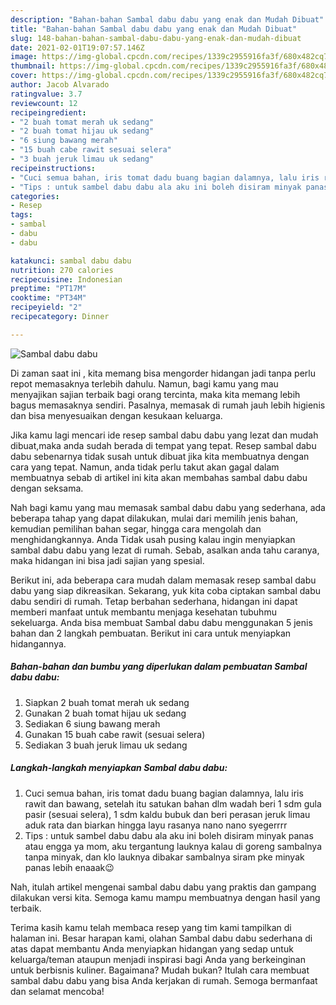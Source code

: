 ```yaml
---
description: "Bahan-bahan Sambal dabu dabu yang enak dan Mudah Dibuat"
title: "Bahan-bahan Sambal dabu dabu yang enak dan Mudah Dibuat"
slug: 148-bahan-bahan-sambal-dabu-dabu-yang-enak-dan-mudah-dibuat
date: 2021-02-01T19:07:57.146Z
image: https://img-global.cpcdn.com/recipes/1339c2955916fa3f/680x482cq70/sambal-dabu-dabu-foto-resep-utama.jpg
thumbnail: https://img-global.cpcdn.com/recipes/1339c2955916fa3f/680x482cq70/sambal-dabu-dabu-foto-resep-utama.jpg
cover: https://img-global.cpcdn.com/recipes/1339c2955916fa3f/680x482cq70/sambal-dabu-dabu-foto-resep-utama.jpg
author: Jacob Alvarado
ratingvalue: 3.7
reviewcount: 12
recipeingredient:
- "2 buah tomat merah uk sedang"
- "2 buah tomat hijau uk sedang"
- "6 siung bawang merah"
- "15 buah cabe rawit sesuai selera"
- "3 buah jeruk limau uk sedang"
recipeinstructions:
- "Cuci semua bahan, iris tomat dadu buang bagian dalamnya, lalu iris rawit dan bawang, setelah itu satukan bahan dlm wadah beri 1 sdm gula pasir (sesuai selera), 1 sdm kaldu bubuk dan beri perasan jeruk limau aduk rata dan biarkan hingga layu rasanya nano nano syegerrrr"
- "Tips : untuk sambel dabu dabu ala aku ini boleh disiram minyak panas atau engga ya mom, aku tergantung lauknya kalau di goreng sambalnya tanpa minyak, dan klo lauknya dibakar sambalnya siram pke minyak panas lebih enaaak😉"
categories:
- Resep
tags:
- sambal
- dabu
- dabu

katakunci: sambal dabu dabu 
nutrition: 270 calories
recipecuisine: Indonesian
preptime: "PT17M"
cooktime: "PT34M"
recipeyield: "2"
recipecategory: Dinner

---
```



![Sambal dabu dabu](https://img-global.cpcdn.com/recipes/1339c2955916fa3f/680x482cq70/sambal-dabu-dabu-foto-resep-utama.jpg)

Di zaman  saat ini , kita memang bisa mengorder hidangan jadi tanpa perlu repot memasaknya terlebih dahulu. Namun, bagi kamu yang mau menyajikan sajian terbaik bagi orang tercinta, maka kita memang lebih bagus memasaknya sendiri. Pasalnya, memasak di rumah jauh lebih higienis dan bisa menyesuaikan dengan kesukaan keluarga.

Jika kamu lagi mencari ide resep sambal dabu dabu yang lezat dan mudah dibuat,maka anda sudah berada di tempat yang tepat. Resep sambal dabu dabu  sebenarnya tidak susah untuk dibuat jika kita membuatnya dengan cara yang tepat. Namun, anda tidak perlu takut akan gagal dalam membuatnya 
sebab di artikel ini kita akan membahas sambal dabu dabu dengan seksama.  



Nah bagi kamu yang mau memasak sambal dabu dabu yang sederhana, ada beberapa tahap yang dapat dilakukan, mulai dari memilih jenis bahan, kemudian pemilihan bahan segar, hingga cara mengolah dan menghidangkannya. Anda Tidak usah pusing kalau ingin menyiapkan sambal dabu dabu yang lezat di rumah. Sebab, asalkan anda  tahu caranya, maka hidangan ini bisa jadi sajian yang spesial.

Berikut ini, ada beberapa cara mudah dalam memasak resep sambal dabu dabu yang siap dikreasikan. Sekarang, yuk kita coba ciptakan sambal dabu dabu sendiri di rumah. Tetap berbahan sederhana, hidangan ini dapat memberi manfaat untuk membantu menjaga kesehatan tubuhmu sekeluarga. Anda bisa membuat Sambal dabu dabu menggunakan 5 jenis bahan dan 2 langkah pembuatan. Berikut ini cara untuk menyiapkan hidangannya.

<!--inarticleads1-->

##### Bahan-bahan dan bumbu yang diperlukan dalam pembuatan Sambal dabu dabu:

1. Siapkan 2 buah tomat merah uk sedang
1. Gunakan 2 buah tomat hijau uk sedang
1. Sediakan 6 siung bawang merah
1. Gunakan 15 buah cabe rawit (sesuai selera)
1. Sediakan 3 buah jeruk limau uk sedang




<!--inarticleads2-->

##### Langkah-langkah menyiapkan Sambal dabu dabu:

1. Cuci semua bahan, iris tomat dadu buang bagian dalamnya, lalu iris rawit dan bawang, setelah itu satukan bahan dlm wadah beri 1 sdm gula pasir (sesuai selera), 1 sdm kaldu bubuk dan beri perasan jeruk limau aduk rata dan biarkan hingga layu rasanya nano nano syegerrrr
1. Tips : untuk sambel dabu dabu ala aku ini boleh disiram minyak panas atau engga ya mom, aku tergantung lauknya kalau di goreng sambalnya tanpa minyak, dan klo lauknya dibakar sambalnya siram pke minyak panas lebih enaaak😉




Nah, itulah artikel mengenai  sambal dabu dabu  yang praktis dan gampang dilakukan versi kita. Semoga kamu mampu membuatnya dengan hasil yang terbaik. 

Terima kasih kamu telah membaca resep yang tim kami tampilkan di halaman ini. Besar harapan kami, olahan  Sambal dabu dabu sederhana di atas dapat membantu Anda menyiapkan hidangan yang sedap untuk keluarga/teman ataupun menjadi inspirasi bagi Anda yang berkeinginan untuk berbisnis kuliner. Bagaimana? Mudah bukan? Itulah cara membuat sambal dabu dabu yang bisa Anda kerjakan di rumah. Semoga bermanfaat dan selamat mencoba!

